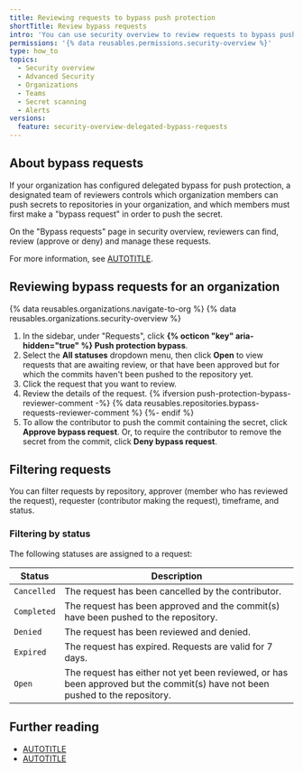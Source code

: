 ```yaml
---
title: Reviewing requests to bypass push protection
shortTitle: Review bypass requests
intro: 'You can use security overview to review requests to bypass push protection from contributors pushing to repositories across your organization.'
permissions: '{% data reusables.permissions.security-overview %}'
type: how_to
topics:
  - Security overview
  - Advanced Security
  - Organizations
  - Teams
  - Secret scanning
  - Alerts
versions:
  feature: security-overview-delegated-bypass-requests
---
```


## About bypass requests

If your organization has configured delegated bypass for push protection, a designated team of reviewers controls which organization members can push secrets to repositories in your organization, and which members must first make a "bypass request" in order to push the secret.

On the "Bypass requests" page in security overview, reviewers can find, review (approve or deny) and manage these requests.

For more information, see [AUTOTITLE](/code-security/secret-scanning/using-advanced-secret-scanning-and-push-protection-features/delegated-bypass-for-push-protection/managing-requests-to-bypass-push-protection).

## Reviewing bypass requests for an organization

{% data reusables.organizations.navigate-to-org %}
{% data reusables.organizations.security-overview %}
1. In the sidebar, under "Requests", click **{% octicon "key" aria-hidden="true" %} Push protection bypass**.
1. Select the **All statuses** dropdown menu, then click **Open** to view requests that are awaiting review, or that have been approved but for which the commits haven't been pushed to the repository yet.
1. Click the request that you want to review.
1. Review the details of the request.
{% ifversion push-protection-bypass-reviewer-comment -%}
{% data reusables.repositories.bypass-requests-reviewer-comment %}
{%- endif %}
1. To allow the contributor to push the commit containing the secret, click **Approve bypass request**. Or, to require the contributor to remove the secret from the commit, click **Deny bypass request**.

## Filtering requests

You can filter requests by repository, approver (member who has reviewed the request), requester (contributor making the request), timeframe, and status.

### Filtering by status

The following statuses are assigned to a request:

|Status|Description|
|---------|-----------|
|`Cancelled`| The request has been cancelled by the contributor.|
|`Completed`|The request has been approved and the commit(s) have been pushed to the repository.|
|`Denied`|The request has been reviewed and denied.|
|`Expired`| The request has expired. Requests are valid for 7 days. |
|`Open`| The request has either not yet been reviewed, or has been approved but the commit(s) have not been pushed to the repository.  |

## Further reading

* [AUTOTITLE](/code-security/secret-scanning/using-advanced-secret-scanning-and-push-protection-features/delegated-bypass-for-push-protection/about-delegated-bypass-for-push-protection)
* [AUTOTITLE](/code-security/secret-scanning/using-advanced-secret-scanning-and-push-protection-features/delegated-bypass-for-push-protection/enabling-delegated-bypass-for-push-protection)
